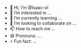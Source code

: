 - 👋 Hi, I’m @Isaac-ol
- 👀 I’m interested in ...
- 🌱 I’m currently learning ...
- 💞️ I’m looking to collaborate on ...
- 📫 How to reach me ...
- 😄 Pronouns: ...
- ⚡ Fun fact: ...

<!---
Isaac-ol/Isaac-ol is a ✨ special ✨ repository because its `README.md` (this file) appears on your GitHub profile.
You can click the Preview link to take a look at your changes.
--->

